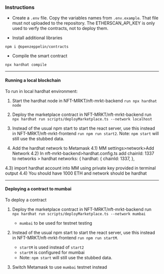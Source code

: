 ### Instructions

- Create a `.env` file. Copy the variables names from `.env.example`. That file must not uploaded to the repository. 
The ETHERSCAN_API_KEY is only used to verfy the contracts, not to deploy them.

- Install additional libraries

`npm i @openzeppelin/contracts`

- Compile the smart contract

`npx hardhat compile`

---

#### Running a local blockchain

To run in local hardhat environment:

1) Start the hardhat node 
in NFT-MRKT/nft-mrkt-backend `run npx hardhat node`

2) Deploy the marketplace contract
in NFT-MRKT/nft-mrkt-backend run `npx hardhat run scripts/deployMarketplace.ts --network localhost`

3) Instead of the usual npm start to start the react server, use this instead
in NFT-MRKT/nft-mrkt-frontend `run npm run start2`. Note: `npm start` will still use the stubbed data.

4) Add the hardhat network to Metamask
  4.1) MM settings>network>Add Network
  4.2) In nft-mrkt-backend>hardhat.config.ts add chainId: 1337 to networks > hardhat
 networks: {
    hardhat: {
      chainId: 1337,
    },

  4.3) import hardhat account into MM using private key provided in terminal output
  4.4) You should have 1000 ETH and network should be hardhat 

---

#### Deploying a contract to mumbai 

To deploy a contract

1) Deploy the marketplace contract
in NFT-MRKT/nft-mrkt-backend run `npx hardhat run scripts/deployMarketplace.ts --network mumbai`
   - `mumbai` to be used for testnet testing 

2) Instead of the usual npm start to start the react server, use this instead
in NFT-MRKT/nft-mrkt-frontend `run npm run startM`. 
   - `startM` is used instead of `start2`
   - `startM` is configured for mumbai
   - Note: `npm start` will still use the stubbed data.

3) Switch Metamask to use `mumbai` testnet instead
